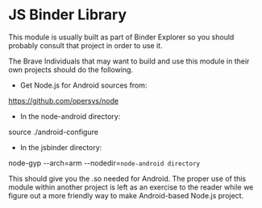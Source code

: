 # JS Binder Library

This module is usually built as part of Binder Explorer so you should probably
consult that project in order to use it.

The Brave Individuals that may want to build and use this module in their own
projects should do the following.

- Get Node.js for Android sources from:

https://github.com/opersys/node

- In the node-android directory:

source ./android-configure <Android NDK directory> <ia32 or arm>

- In the jsbinder directory:

node-gyp --arch=arm --nodedir=`node-android directory`

This should give you the .so needed for Android. The proper use of this module
within another project is left as an exercise to the reader while we figure
out a more friendly way to make Android-based Node.js project.
